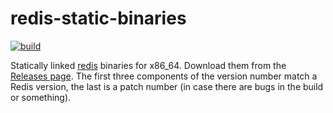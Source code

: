 # redis-static-binaries

[![build](https://github.com/phlummox-dev/redis-static-binary/actions/workflows/build.yml/badge.svg)](https://github.com/phlummox-dev/redis-static-binary/actions/workflows/build.yml)

Statically linked [redis][redis] binaries for x86_64. Download them from the
[Releases page][releases]. The first three components of the
version number match a Redis version, the last is a patch number
(in case there are bugs in the build or something).

[redis]: https://github.com/redis/redis
[releases]: https://github.com/phlummox-dev/redis-static-binaries/releases

